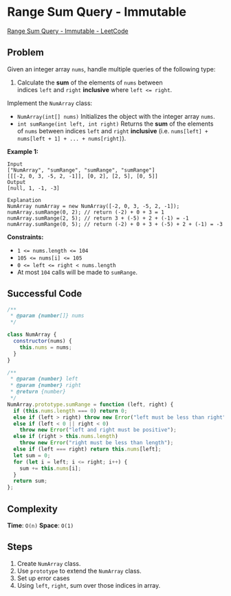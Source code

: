 # Range Sum Query - Immutable

[Range Sum Query - Immutable - LeetCode](https://leetcode.com/problems/range-sum-query-immutable/)

## Problem

Given an integer array `nums`, handle multiple queries of the following type:

1. Calculate the **sum** of the elements of `nums` between indices `left` and `right` **inclusive** where `left <= right`.

Implement the `NumArray` class:

- `NumArray(int[] nums)` Initializes the object with the integer array `nums`.
- `int sumRange(int left, int right)` Returns the **sum** of the elements of `nums` between indices `left` and `right` **inclusive** (i.e. `nums[left] + nums[left + 1] + ... + nums[right]`).

**Example 1:**

```
Input
["NumArray", "sumRange", "sumRange", "sumRange"]
[[[-2, 0, 3, -5, 2, -1]], [0, 2], [2, 5], [0, 5]]
Output
[null, 1, -1, -3]

Explanation
NumArray numArray = new NumArray([-2, 0, 3, -5, 2, -1]);
numArray.sumRange(0, 2); // return (-2) + 0 + 3 = 1
numArray.sumRange(2, 5); // return 3 + (-5) + 2 + (-1) = -1
numArray.sumRange(0, 5); // return (-2) + 0 + 3 + (-5) + 2 + (-1) = -3

```

**Constraints:**

- `1 <= nums.length <= 104`
- `105 <= nums[i] <= 105`
- `0 <= left <= right < nums.length`
- At most `104` calls will be made to `sumRange`.

## Successful Code

```js
/**
 * @param {number[]} nums
 */

class NumArray {
  constructor(nums) {
    this.nums = nums;
  }
}

/**
 * @param {number} left
 * @param {number} right
 * @return {number}
 */
NumArray.prototype.sumRange = function (left, right) {
  if (this.nums.length === 0) return 0;
  else if (left > right) throw new Error("left must be less than right");
  else if (left < 0 || right < 0)
    throw new Error("left and right must be positive");
  else if (right > this.nums.length)
    throw new Error("right must be less than length");
  else if (left === right) return this.nums[left];
  let sum = 0;
  for (let i = left; i <= right; i++) {
    sum += this.nums[i];
  }
  return sum;
};
```

## Complexity

**Time**: `O(n)`
**Space**: `O(1)`

## Steps

1. Create `NumArray` class.
2. Use `prototype` to extend the `NumArray` class.
3. Set up error cases
4. Using `left`, `right`, sum over those indices in array.
